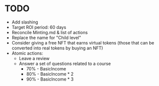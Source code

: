 # TODO

* Add slashing
* Target ROI period: 60 days
* Reconcile Minting.md & list of actions
* Replace the name for "Child level"
* Consider giving a free NFT that earns virtual tokens (those that can be converted into real tokens by buying an NFT)
* Atomic actions:
  * Leave a review
  * Answer a set of questions related to a course
    * 70% - BasicIncome
    * 80% - BasicIncome * 2
    * 90% - BasicIncome * 3
